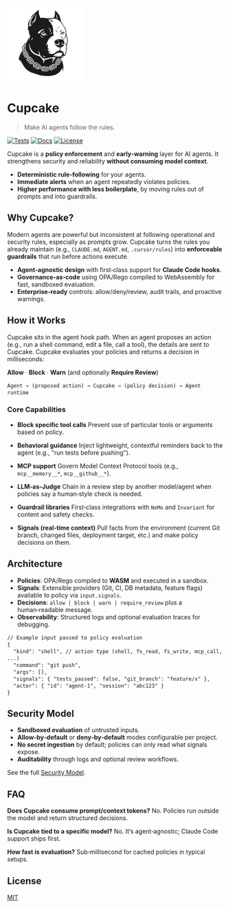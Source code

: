 <p align="left">
  <picture>
    <source srcset="assets/cupcake-dark.png" media="(prefers-color-scheme: dark)">
    <img src="assets/cupcake.png" alt="Cupcake logo" width="180">
  </picture>
</p>

# Cupcake

> Make AI agents follow the rules.

[![Tests](https://img.shields.io/github/actions/workflow/status/eqtylab/cupcake/ci.yml?branch=main&label=tests)](https://github.com/eqtylab/cupcake/actions/workflows/ci.yml)
[![Docs](https://img.shields.io/badge/docs-Start%20here-8A2BE2)](./docs/README.md)
[![License](https://img.shields.io/badge/license-MIT-blue)](LICENSE)

Cupcake is a **policy enforcement** and **early‑warning** layer for AI agents. It strengthens security and reliability **without consuming model context**.

- **Deterministic rule‑following** for your agents.
- **Immediate alerts** when an agent repeatedly violates policies.
- **Higher performance with less boilerplate**, by moving rules out of prompts and into guardrails.

## Why Cupcake?

Modern agents are powerful but inconsistent at following operational and security rules, especially as prompts grow. Cupcake turns the rules you already maintain (e.g., `CLAUDE.md`, `AGENT.md`, `.cursor/rules`) into **enforceable guardrails** that run before actions execute.

- **Agent‑agnostic design** with first‑class support for **Claude Code hooks**.
- **Governance‑as‑code** using OPA/Rego compiled to WebAssembly for fast, sandboxed evaluation.
- **Enterprise‑ready** controls: allow/deny/review, audit trails, and proactive warnings.

## How it Works

Cupcake sits in the agent hook path. When an agent proposes an action (e.g., run a shell command, edit a file, call a tool), the details are sent to Cupcake. Cupcake evaluates your policies and returns a decision in milliseconds:

**Allow** · **Block** · **Warn** (and optionally **Require Review**)

```text
Agent → (proposed action) → Cupcake → (policy decision) → Agent runtime
```

### Core Capabilities

- **Block specific tool calls**
  Prevent use of particular tools or arguments based on policy.

- **Behavioral guidance**
  Inject lightweight, contextful reminders back to the agent (e.g., "run tests before pushing").

- **MCP support**
  Govern Model Context Protocol tools (e.g., `mcp__memory__*`, `mcp__github__*`).

- **LLM‑as‑Judge**
  Chain in a review step by another model/agent when policies say a human‑style check is needed.

- **Guardrail libraries**
  First‑class integrations with `NeMo` and `Invariant` for content and safety checks.

- **Signals (real‑time context)**
  Pull facts from the environment (current Git branch, changed files, deployment target, etc.) and make policy decisions on them.

## Architecture

- **Policies**: OPA/Rego compiled to **WASM** and executed in a sandbox.
- **Signals**: Extensible providers (Git, CI, DB metadata, feature flags) available to policy via `input.signals`.
- **Decisions**: `allow | block | warn | require_review` plus a human‑readable message.
- **Observability**: Structured logs and optional evaluation traces for debugging.

```jsonc
// Example input passed to policy evaluation
{
  "kind": "shell", // action type (shell, fs_read, fs_write, mcp_call, ...)
  "command": "git push",
  "args": [],
  "signals": { "tests_passed": false, "git_branch": "feature/x" },
  "actor": { "id": "agent-1", "session": "abc123" }
}
```

## Security Model

- **Sandboxed evaluation** of untrusted inputs.
- **Allow‑by‑default** or **deny‑by‑default** modes configurable per project.
- **No secret ingestion** by default; policies can only read what signals expose.
- **Auditability** through logs and optional review workflows.

See the full [Security Model](./docs/SECURITY.md).

## FAQ

**Does Cupcake consume prompt/context tokens?**
No. Policies run outside the model and return structured decisions.

**Is Cupcake tied to a specific model?**
No. It’s agent‑agnostic; Claude Code support ships first.

**How fast is evaluation?**
Sub‑millisecond for cached policies in typical setups.

## License

[MIT](LICENSE)
